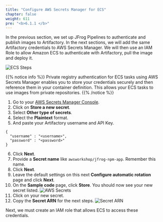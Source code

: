 ```yaml
---
title: "Configure AWS Secrets Manager for ECS"
chapter: false
weight: 611
pre: "<b>6.1.1 </b>"
---
```

In the previous section, we set up JFrog Pipelines to authenticate and publish images to Artifactory. In the next sections, we will add the same Artifactory credentials to AWS Secrets Manager. We will then use an IAM Role to allow Amazon ECS to authenticate with Artifactory, pull the image and deploy it.

![ECS Steps](/images/ecs-steps-diagram.svg) 

{{% notice info %}}
Private registry authentication for ECS tasks using AWS Secrets Manager enables you to store your credentials securely and then reference them in your container definition. This allows your ECS tasks to use images from private repositories. 
{{% /notice %}}

1. Go to your [AWS Secrets Manager Console](https://console.aws.amazon.com/secretsmanager/).
2. Click on **Store a new secret**.
3. Select **Other type of secrets**.
4. Select the **Plaintext** format.
5. And paste your Artifactory username and API Key.

```
{
  "username" : "<username>",
  "password" : "<password>"
}
```

6. Click **Next**.
7. Provide a **Secret name** like ```awsworkshop/jfrog-npm-app```. Remember this name.
8. Click **Next**.
9. Leave the default settings on this next **Configure automatic rotation** page and click **Next**.
10. On the **Sample code** page, click **Store**. You should now see your new secret listed.
![AWS Secrets](/images/aws-secrets.png)
11. Click on your new secret.
12. Copy the **Secret ARN** for the next steps.
![Secret ARN](/images/secret-arn.png)

Next, we must create an IAM role that allows ECS to access these credentials.
